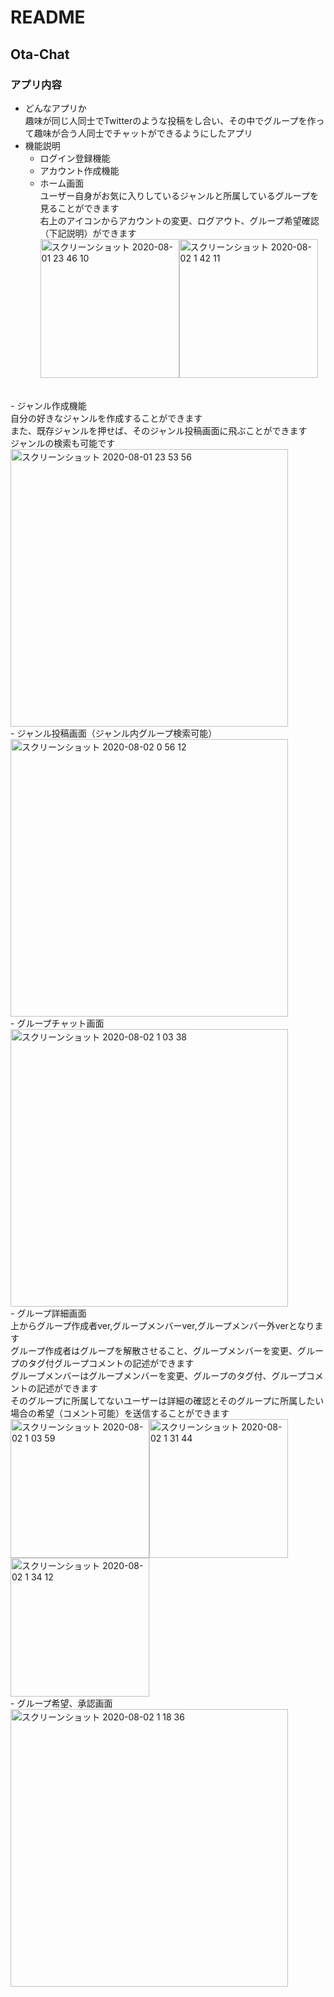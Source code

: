 # README
## Ota-Chat
### アプリ内容
- どんなアプリか<br>
趣味が同じ人同士でTwitterのような投稿をし合い、その中でグループを作って趣味が合う人同士でチャットができるようにしたアプリ
- 機能説明<br>
  - ログイン登録機能<br>
  - アカウント作成機能<br>
  - ホーム画面<br>
  ユーザー自身がお気に入りしているジャンルと所属しているグループを見ることができます<br>右上のアイコンからアカウントの変更、ログアウト、グループ希望確認（下記説明）ができます<br>
<img width="222" alt="スクリーンショット 2020-08-01 23 46 10" src="https://user-images.githubusercontent.com/61651779/89104042-3b446900-d451-11ea-95a7-105a88e9417f.png"><img width="222" alt="スクリーンショット 2020-08-02 1 42 11" src="https://user-images.githubusercontent.com/61651779/89106079-dc3b2000-d461-11ea-84a7-53e487026f3b.png">
<br>
  - ジャンル作成機能<br>
  自分の好きなジャンルを作成することができます<br>
  また、既存ジャンルを押せば、そのジャンル投稿画面に飛ぶことができます<br>
  ジャンルの検索も可能です<br>
  <img width="444" alt="スクリーンショット 2020-08-01 23 53 56" src="https://user-images.githubusercontent.com/61651779/89104203-74310d80-d452-11ea-8f89-032d6cc09495.png"><br>
  - ジャンル投稿画面（ジャンル内グループ検索可能）<br><img width="444" alt="スクリーンショット 2020-08-02 0 56 12" src="https://user-images.githubusercontent.com/61651779/89105323-1523c680-d45b-11ea-9015-e3cbe2aa9960.png"><br>
  - グループチャット画面<br><img width="444" alt="スクリーンショット 2020-08-02 1 03 38" src="https://user-images.githubusercontent.com/61651779/89105775-1d7e0080-d45f-11ea-8572-e46902dd3a30.png"><br>
  - グループ詳細画面<br>
  上からグループ作成者ver,グループメンバーver,グループメンバー外verとなります<br>
  グループ作成者はグループを解散させること、グループメンバーを変更、グループのタグ付グループコメントの記述ができます<br>
  グループメンバーはグループメンバーを変更、グループのタグ付、グループコメントの記述ができます<br>
  そのグループに所属してないユーザーは詳細の確認とそのグループに所属したい場合の希望（コメント可能）を送信することができます<br>
<img width="222" alt="スクリーンショット 2020-08-02 1 03 59" src="https://user-images.githubusercontent.com/61651779/89105779-24a50e80-d45f-11ea-9e64-e421ff1e809f.png"><img width="222" alt="スクリーンショット 2020-08-02 1 31 44" src="https://user-images.githubusercontent.com/61651779/89105876-f96eef00-d45f-11ea-9abd-3d01b2c34a4d.png"><img width="222" alt="スクリーンショット 2020-08-02 1 34 12" src="https://user-images.githubusercontent.com/61651779/89105918-4f439700-d460-11ea-8ac0-3d22de2ca3c8.png"><br>
  - グループ希望、承認画面<br><img width="444" alt="スクリーンショット 2020-08-02 1 18 36" src="https://user-images.githubusercontent.com/61651779/89105943-739f7380-d460-11ea-8799-fb5a82c5d75b.png"><br>
  
  
